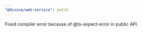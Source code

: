 ```yaml
---
"@divine/web-service": patch
---
```


Fixed compiler error because of @ts-expect-error in public API.
